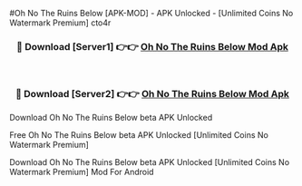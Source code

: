 #Oh No The Ruins Below [APK-MOD] - APK Unlocked - [Unlimited Coins No Watermark Premium] cto4r



<div align="center">

<h3>🔴 Download [Server1] 👉👉 <a href="https://momento.my/?title=Oh_No_The_Ruins_Below">Oh No The Ruins Below Mod Apk</a></h3><br>

<h3>🔴 Download [Server2] 👉👉 <a href="https://momento.my/?title=Oh_No_The_Ruins_Below">Oh No The Ruins Below Mod Apk</a></h3>
</div>



Download Oh No The Ruins Below beta APK Unlocked

Free Oh No The Ruins Below beta APK Unlocked [Unlimited Coins No Watermark Premium]

Download Oh No The Ruins Below beta APK Unlocked [Unlimited Coins No Watermark Premium] Mod For Android
